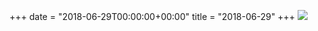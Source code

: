 +++
date = "2018-06-29T00:00:00+00:00"
title = "2018-06-29"
+++
<img class="img-fluid" src="/2018-06-29.jpg" />
